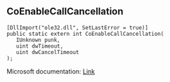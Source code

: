 ## CoEnableCallCancellation

```
[DllImport("ole32.dll", SetLastError = true)]
public static extern int CoEnableCallCancellation(
   IUnknown punk,
   uint dwTimeout,
   uint dwCancelTimeout
);
```

Microsoft documentation: [Link](https://docs.microsoft.com/en-us/windows/win32/api/combaseapi/nf-combaseapi-coenablecallcancellation)
